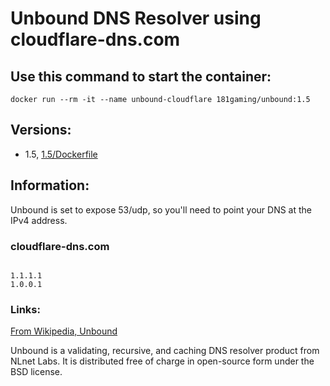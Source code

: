 # Unbound DNS Resolver using cloudflare-dns.com

## Use this command to start the container: 

```
docker run --rm -it --name unbound-cloudflare 181gaming/unbound:1.5
```

## Versions:

* 1.5, [1.5/Dockerfile](https://github.com/nicholashoule/docker/tree/master/unbound/1.5)

## Information:

Unbound is set to expose 53/udp, so you'll need to point your DNS at the IPv4 address.

### cloudflare-dns.com

```

1.1.1.1
1.0.0.1

```

### Links:

[From Wikipedia, Unbound](https://en.wikipedia.org/wiki/Unbound_(DNS_server))

Unbound is a validating, recursive, and caching DNS resolver product from NLnet Labs. It is distributed free of charge in open-source form under the BSD license.
